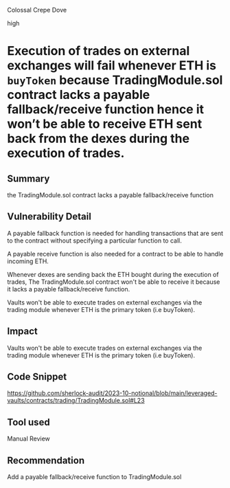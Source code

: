Colossal Crepe Dove

high

# Execution of trades on external exchanges will fail whenever ETH is `buyToken` because TradingModule.sol contract lacks a payable fallback/receive function hence it won’t be able to receive ETH sent back from the dexes during the execution of trades.

## Summary
the TradingModule.sol contract lacks a payable fallback/receive function
## Vulnerability Detail
A payable fallback function is needed for handling transactions that are sent to the contract without specifying a particular function to call.

A payable receive function is also needed for a contract to be able to handle incoming ETH. 

Whenever dexes are sending back the ETH bought during the execution of trades, The TradingModule.sol contract won't be able to receive it because it lacks a payable fallback/receive function.

Vaults won't be able to execute trades on external exchanges via the trading module whenever ETH is the primary token (i.e buyToken).

## Impact
Vaults won't be able to execute trades on external exchanges via the trading module whenever ETH is the primary token (i.e buyToken).

## Code Snippet
https://github.com/sherlock-audit/2023-10-notional/blob/main/leveraged-vaults/contracts/trading/TradingModule.sol#L23
## Tool used

Manual Review

## Recommendation
Add a payable fallback/receive function to TradingModule.sol